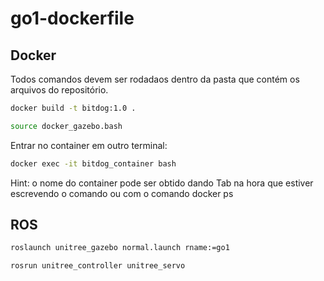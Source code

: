 # go1-dockerfile

## Docker

Todos comandos devem ser rodadaos dentro da pasta que contém os arquivos do repositório.

```sh 
docker build -t bitdog:1.0 .
```

```sh 
source docker_gazebo.bash
```
Entrar no container em outro terminal:

```sh 
docker exec -it bitdog_container bash
```
Hint: o nome do container pode ser obtido dando Tab na hora que estiver escrevendo o comando ou com o comando docker ps

## ROS

```sh 
roslaunch unitree_gazebo normal.launch rname:=go1
```

```sh 
rosrun unitree_controller unitree_servo
```

